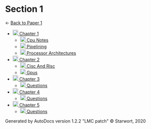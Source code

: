 <style>img{height:18px;margin-bottom:-3px}</style>
# Section 1

← [Back to Paper 1](..)

- [![Folder](https://starwort.github.io/computer-science/icon-folder.png) Chapter 1](chapter_1/index.html)
  - [![MD file](https://img.icons8.com/windows/512/4a90e2/regular-document.png) Cpu Notes](chapter_1/cpu_notes.html)
  - [![MD file](https://img.icons8.com/windows/512/4a90e2/regular-document.png) Pipelining](chapter_1/pipelining.html)
  - [![MD file](https://img.icons8.com/windows/512/4a90e2/regular-document.png) Processor Architectures](chapter_1/processor_architectures.html)
- [![Folder](https://starwort.github.io/computer-science/icon-folder.png) Chapter 2](chapter_2/index.html)
  - [![MD file](https://img.icons8.com/windows/512/4a90e2/regular-document.png) Cisc And Risc](chapter_2/cisc_and_risc.html)
  - [![MD file](https://img.icons8.com/windows/512/4a90e2/regular-document.png) Gpus](chapter_2/gpus.html)
- [![Folder](https://starwort.github.io/computer-science/icon-folder.png) Chapter 3](chapter_3/index.html)
  - [![MD file](https://img.icons8.com/windows/512/4a90e2/regular-document.png) Questions](chapter_3/questions.html)
- [![Folder](https://starwort.github.io/computer-science/icon-folder.png) Chapter 4](chapter_4/index.html)
  - [![MD file](https://img.icons8.com/windows/512/4a90e2/regular-document.png) Questions](chapter_4/questions.html)
- [![Folder](https://starwort.github.io/computer-science/icon-folder.png) Chapter 5](chapter_5/index.html)
  - [![MD file](https://img.icons8.com/windows/512/4a90e2/regular-document.png) Questions](chapter_5/questions.html)

Generated by AutoDocs version 1.2.2 "LMC patch" © Starwort, 2020
